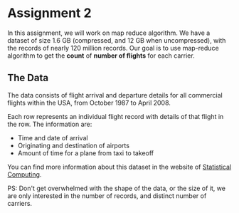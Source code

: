 # Assignment 2

In this assignment, we will work on map reduce algorithm. We have a dataset of size 1.6 GB (compressed, and 12 GB when uncompressed), with the records of nearly 120 million records. Our goal is to use map-reduce algorithm to get the **count** of **number of flights** for each carrier.

## The Data
The data consists of flight arrival and departure details for all commercial flights within the USA, from October 1987 to April 2008. 

Each row represents an individual flight record with details of that flight in the row. The information are:
- Time and date of arrival
- Originating and destination of airports
- Amount of time for a plane from taxi to takeoff

You can find more information about this dataset in the website of [Statistical Computing](http://stat-computing.org/dataexpo/2009/).

PS: Don't get overwhelmed with the shape of the data, or the size of it, we are only interested in the number of records, and distinct number of carriers.